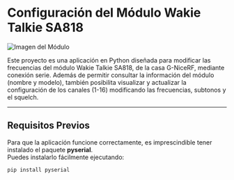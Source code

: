 # Configuración del Módulo Wakie Talkie SA818

![Imagen del Módulo](https://cdn.tindiemedia.com/images/resize/TBo71vDup6BnSKvgnYHW_JFvgaI=/p/fit-in/653x435/filters:fill(fff)/i/9289/products/2022-10-26T06%3A41%3A47.032Z-SA828-05.jpg?1666741354)

Este proyecto es una aplicación en Python diseñada para modificar las frecuencias del módulo Wakie Talkie SA818, de la casa G-NiceRF, mediante conexión serie. Además de permitir consultar la información del módulo (nombre y modelo), también posibilita visualizar y actualizar la configuración de los canales (1-16) modificando las frecuencias, subtonos y el squelch.

---

## Requisitos Previos

Para que la aplicación funcione correctamente, es imprescindible tener instalado el paquete **pyserial**.  
Puedes instalarlo fácilmente ejecutando:

```bash
pip install pyserial

